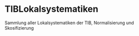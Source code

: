 # TIBLokalsystematiken

Sammlung aller Lokalsystematiken der TIB, Normalisierung und Skosifizierung
